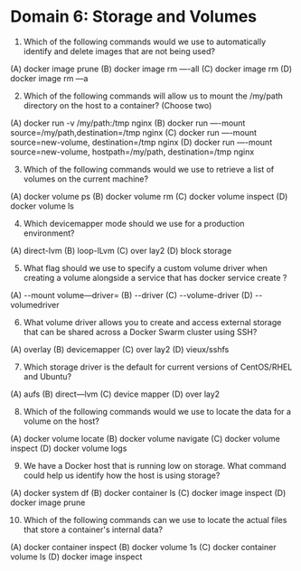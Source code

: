 # Domain 6: Storage and Volumes


1. Which of the following commands would we use to automatically identify and delete images that are
not being used?

(A) docker image prune
(B) docker image rm —-all
(C) docker image rm
(D) docker image rm —a



2. Which of the following commands will allow us to mount the /my/path directory on the host to a container? (Choose two)

(A) docker run -v /my/path:/tmp nginx
(B) docker run —-mount source=/my/path,destination=/tmp nginx
(C) docker run —-mount source=new-volume, destination=/tmp nginx
(D) docker run —-mount source=new-volume, hostpath=/my/path, destination=/tmp nginx



3. Which of the following commands would we use to retrieve a list of volumes on the current machine?

(A) docker volume ps
(B) docker volume rm
(C) docker volume inspect
(D) docker volume ls



4. Which devicemapper mode should we use for a production environment?

(A) direct-lvm
(B) loop-lLvm
(C) over lay2
(D) block storage



5. What flag should we use to specify a custom volume driver when creating a volume alongside a service
that has docker service create ?

(A) --mount volume—driver=<driver>
(B) --driver <driver>
(C) --volume-driver <driver>
(D) --volumedriver <driver>



6. What volume driver allows you to create and access external storage that can be shared across a
Docker Swarm cluster using SSH?

(A) overlay
(B) devicemapper
(C) over lay2
(D) vieux/sshfs



7. Which storage driver is the default for current versions of CentOS/RHEL and Ubuntu?

(A) aufs
(B) direct—lvm
(C) device mapper
(D) over lay2



8. Which of the following commands would we use to locate the data for a volume on the host?

(A) docker volume locate <volume>
(B) docker volume navigate <volume>
(C) docker volume inspect <volume>
(D) docker volume logs <volume>



9. We have a Docker host that is running low on storage. What command could help us identify how the
host is using storage?

(A) docker system df
(B) docker container ls
(C) docker image inspect
(D) docker image prune



10. Which of the following commands can we use to locate the actual files that store a container's internal
data?

(A) docker container inspect <container>
(B) docker volume 1s
(C) docker container volume ls
(D) docker image inspect <image>

